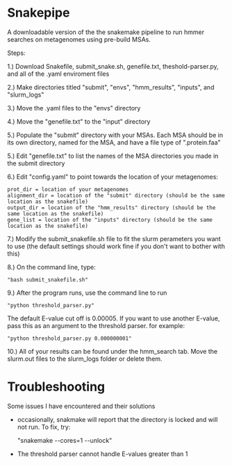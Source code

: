 # Snakepipe
A downloadable version of the the snakemake pipeline to run hmmer searches on metagenomes using pre-build MSAs.

Steps:

1.) Download Snakefile, submit_snake.sh, genefile.txt, theshold-parser.py, and all of the .yaml enviroment files	

2.) Make directories titled "submit", "envs", "hmm_results", "inputs", and "slurm_logs"	

3.) Move the .yaml files to the "envs" directory	

4.) Move the "genefile.txt" to the "input" directory	

5.) Populate the "submit" directory with your MSAs. Each MSA should be in its own directory, named for the MSA, and have a file type of ".protein.faa"	

5.) Edit "genefile.txt" to list the names of the MSA directories you made in the submit directory	

6.) Edit "config.yaml" to point towards the location of your metagenomes:	

    prot_dir = location of your metagenomes	
    alignment_dir = location of the "submit" directory (should be the same location as the snakefile)	
    output_dir = location of the "hmm_results" directory (should be the same location as the snakefile)	
    gene_list = location of the "inputs" directory (should be the same location as the snakefile)	
		
 7.) Modify the submit_snakefile.sh file to fit the slurm perameters you want to use (the default settings should work fine if you don't want to bother with this)	
 
 8.) On the command line, type: 
 
 	"bash submit_snakefile.sh"	
 
 9.) After the program runs, use the command line to run 
 
 	"python threshold_parser.py" 
 
 The default E-value cut off is 0.00005. If you want to use another E-value, pass this as an argument to the threshold parser. for example:
 
 	"python threshold_parser.py 0.000000001"
 
 10.) All of your results can be found under the hmm_search tab. Move the slurm.out files to the slurm_logs folder or delete them. 	
 
 # Troubleshooting
 Some issues I have encountered and their solutions
 
 - occasionally, snakmake will report that the directory is locked and will not run. To fix, try:
 
 	"snakemake --cores=1 --unlock"
	
- The threshold parser cannot handle E-values greater than 1


    
